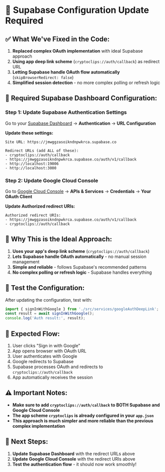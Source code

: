 # 🔧 Supabase Configuration Update Required

## ✅ **What We've Fixed in the Code:**

1. **Replaced complex OAuth implementation** with ideal Supabase approach
2. **Using app deep link scheme** (`cryptoclips://auth/callback`) as redirect URL
3. **Letting Supabase handle OAuth flow automatically** (`skipBrowserRedirect: false`)
4. **Simplified session detection** - no more complex polling or refresh logic

## 🔧 **Required Supabase Dashboard Configuration:**

### **Step 1: Update Supabase Authentication Settings**

Go to your [Supabase Dashboard](https://app.supabase.com/) → **Authentication** → **URL Configuration**

**Update these settings:**

```
Site URL: https://jmwggzasoikndnpwkrca.supabase.co

Redirect URLs (add ALL of these):
- cryptoclips://auth/callback
- https://jmwggzasoikndnpwkrca.supabase.co/auth/v1/callback
- http://localhost:19006
- http://localhost:3000
```

### **Step 2: Update Google Cloud Console**

Go to [Google Cloud Console](https://console.cloud.google.com/) → **APIs & Services** → **Credentials** → **Your OAuth Client**

**Update Authorized redirect URIs:**

```
Authorized redirect URIs:
- https://jmwggzasoikndnpwkrca.supabase.co/auth/v1/callback
- cryptoclips://auth/callback
```

## 🎯 **Why This is the Ideal Approach:**

1. **Uses your app's deep link scheme** (`cryptoclips://auth/callback`)
2. **Lets Supabase handle OAuth automatically** - no manual session management
3. **Simple and reliable** - follows Supabase's recommended patterns
4. **No complex polling or refresh logic** - Supabase handles everything

## 🧪 **Test the Configuration:**

After updating the configuration, test with:

```javascript
import { signInWithGoogle } from './src/services/googleAuthDeepLink';
const result = await signInWithGoogle();
console.log('Auth result:', result);
```

## 📱 **Expected Flow:**

1. User clicks "Sign in with Google"
2. App opens browser with OAuth URL
3. User authenticates with Google
4. Google redirects to Supabase
5. Supabase processes OAuth and redirects to `cryptoclips://auth/callback`
6. App automatically receives the session

## ⚠️ **Important Notes:**

- **Make sure to add `cryptoclips://auth/callback` to BOTH Supabase and Google Cloud Console**
- **The app scheme `cryptoclips` is already configured in your `app.json`**
- **This approach is much simpler and more reliable than the previous complex implementation**

## 🚀 **Next Steps:**

1. **Update Supabase Dashboard** with the redirect URLs above
2. **Update Google Cloud Console** with the redirect URIs above
3. **Test the authentication flow** - it should now work smoothly!
